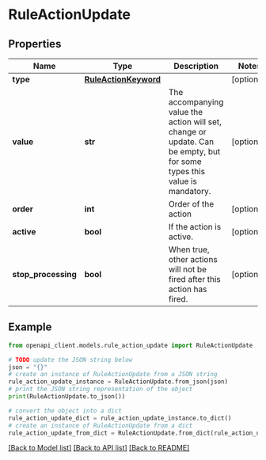 # RuleActionUpdate


## Properties

Name | Type | Description | Notes
------------ | ------------- | ------------- | -------------
**type** | [**RuleActionKeyword**](RuleActionKeyword.md) |  | [optional] 
**value** | **str** | The accompanying value the action will set, change or update. Can be empty, but for some types this value is mandatory. | [optional] 
**order** | **int** | Order of the action | [optional] 
**active** | **bool** | If the action is active. | [optional] 
**stop_processing** | **bool** | When true, other actions will not be fired after this action has fired. | [optional] 

## Example

```python
from openapi_client.models.rule_action_update import RuleActionUpdate

# TODO update the JSON string below
json = "{}"
# create an instance of RuleActionUpdate from a JSON string
rule_action_update_instance = RuleActionUpdate.from_json(json)
# print the JSON string representation of the object
print(RuleActionUpdate.to_json())

# convert the object into a dict
rule_action_update_dict = rule_action_update_instance.to_dict()
# create an instance of RuleActionUpdate from a dict
rule_action_update_from_dict = RuleActionUpdate.from_dict(rule_action_update_dict)
```
[[Back to Model list]](../README.md#documentation-for-models) [[Back to API list]](../README.md#documentation-for-api-endpoints) [[Back to README]](../README.md)


